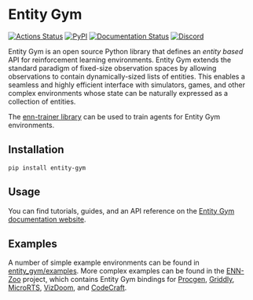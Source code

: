 # Entity Gym

[![Actions Status](https://github.com/entity-neural-network/entity-gym/workflows/Checks/badge.svg)](https://github.com/entity-neural-network/entity-gym/actions)
[![PyPI](https://img.shields.io/pypi/v/entity-gym.svg?style=flat-square)](https://pypi.org/project/entity-gym/)
[![Documentation Status](https://readthedocs.org/projects/entity-gym/badge/?version=latest&style=flat-square)](https://entity-gym.readthedocs.io/en/latest/?badge=latest)
[![Discord](https://img.shields.io/discord/913497968701747270?style=flat-square)](https://discord.gg/SjVqhSW4Qf)


Entity Gym is an open source Python library that defines an _entity based_ API for reinforcement learning environments.
Entity Gym extends the standard paradigm of fixed-size observation spaces by allowing observations to contain dynamically-sized lists of entities.
This enables a seamless and highly efficient interface with simulators, games, and other complex environments whose state can be naturally expressed as a collection of entities.

The [enn-trainer library](https://github.com/entity-neural-network/enn-trainer) can be used to train agents for Entity Gym environments.

## Installation

```
pip install entity-gym
```

## Usage

You can find tutorials, guides, and an API reference on the [Entity Gym documentation website](https://entity-gym.readthedocs.io/en/latest/index.html).

## Examples

A number of simple example environments can be found in [entity_gym/examples](https://github.com/entity-neural-network/entity-gym/tree/main/entity_gym/examples). More complex examples can be found in the [ENN-Zoo](https://github.com/entity-neural-network/incubator/tree/main/enn_zoo/enn_zoo) project, which contains Entity Gym bindings for [Procgen](https://github.com/openai/procgen), [Griddly](https://github.com/Bam4d/Griddly), [MicroRTS](https://github.com/santiontanon/microrts), [VizDoom](https://github.com/mwydmuch/ViZDoom), and [CodeCraft](https://github.com/cswinter/DeepCodeCraft).

